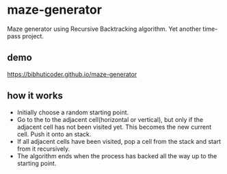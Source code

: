 # maze-generator
Maze generator using Recursive Backtracking algorithm. Yet another time-pass project.

## demo
https://bibhuticoder.github.io/maze-generator

## how it works
- Initially choose a random starting point.
- Go to the to the adjacent cell(horizontal or vertical), but only if the adjacent cell has not been visited yet. This becomes the new current cell. Push it onto an stack.
- If all adjacent cells have been visited, pop a cell from the stack and start from it recursively.
- The algorithm ends when the process has backed all the way up to the starting point.
